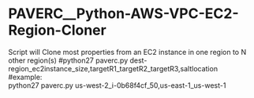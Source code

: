 # PAVERC__Python-AWS-VPC-EC2-Region-Cloner
Script will Clone most properties from an EC2 instance in one region to N other region(s)
#python27 paverc.py dest-region_ec2instance_size,targetR1_targetR2_targetR3,saltlocation  
#example:  
python27 paverc.py us-west-2_i-0b68f4cf_50,us-east-1_us-west-1
